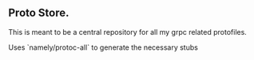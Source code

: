 ## Proto Store.

<p>This is meant to be a central repository for all my grpc related protofiles.<br /></p>
Uses `namely/protoc-all` to generate the necessary stubs